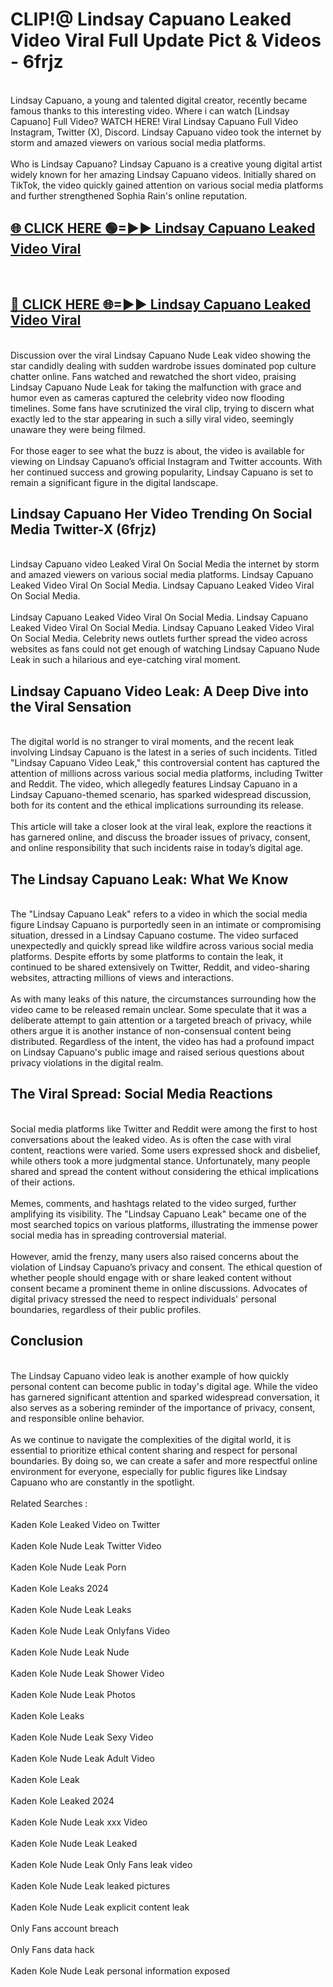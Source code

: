 # CLIP!@ Lindsay Capuano Leaked Video Viral Full Update Pict & Videos - 6frjz
<br>
Lindsay Capuano, a young and talented digital creator, recently became famous thanks to this interesting video. Where i can watch [Lindsay Capuano] Full Video? WATCH HERE! Viral Lindsay Capuano Full Video Instagram, Twitter (X), Discord. Lindsay Capuano video took the internet by storm and amazed viewers on various social media platforms.
<br><br>
Who is Lindsay Capuano? Lindsay Capuano is a creative young digital artist widely known for her amazing Lindsay Capuano videos. Initially shared on TikTok, the video quickly gained attention on various social media platforms and further strengthened Sophia Rain's online reputation.
<br>
<h2><a href="https://bestclip.site?title=Lindsay_Capuano">🌐 CLICK HERE 🟢=►► Lindsay Capuano Leaked Video Viral</a></h2>
<br>
<h2><a href="https://bestclip.site?title=Lindsay_Capuano">🔴 CLICK HERE 🌐=►► Lindsay Capuano Leaked Video Viral</a></h2>
<br>
Discussion over the viral Lindsay Capuano Nude Leak video showing the star candidly dealing with sudden wardrobe issues dominated pop culture chatter online. Fans watched and rewatched the short video, praising Lindsay Capuano Nude Leak for taking the malfunction with grace and humor even as cameras captured the celebrity video now flooding timelines. Some fans have scrutinized the viral clip, trying to discern what exactly led to the star appearing in such a silly viral video, seemingly unaware they were being filmed.
<br><br>
For those eager to see what the buzz is about, the video is available for viewing on Lindsay Capuano’s official Instagram and Twitter accounts. With her continued success and growing popularity, Lindsay Capuano is set to remain a significant figure in the digital landscape.
<br>
<h2>Lindsay Capuano Her Video Trending On Social Media Twitter-X (6frjz)</h2>
<br>
Lindsay Capuano video Leaked Viral On Social Media the internet by storm and amazed viewers on various social media platforms. Lindsay Capuano Leaked Video Viral On Social Media. Lindsay Capuano Leaked Video Viral On Social Media.
<br><br>
Lindsay Capuano Leaked Video Viral On Social Media. Lindsay Capuano Leaked Video Viral On Social Media. Lindsay Capuano Leaked Video Viral On Social Media. Celebrity news outlets further spread the video across websites as fans could not get enough of watching Lindsay Capuano Nude Leak in such a hilarious and eye-catching viral moment.
<br>
<h2>Lindsay Capuano Video Leak: A Deep Dive into the Viral Sensation</h2>
<br>
The digital world is no stranger to viral moments, and the recent leak involving Lindsay Capuano is the latest in a series of such incidents. Titled "Lindsay Capuano Video Leak," this controversial content has captured the attention of millions across various social media platforms, including Twitter and Reddit. The video, which allegedly features Lindsay Capuano in a Lindsay Capuano-themed scenario, has sparked widespread discussion, both for its content and the ethical implications surrounding its release.
<br><br>
This article will take a closer look at the viral leak, explore the reactions it has garnered online, and discuss the broader issues of privacy, consent, and online responsibility that such incidents raise in today’s digital age.
<br>
<h2>The Lindsay Capuano Leak: What We Know</h2>
<br>
The "Lindsay Capuano Leak" refers to a video in which the social media figure Lindsay Capuano is purportedly seen in an intimate or compromising situation, dressed in a Lindsay Capuano costume. The video surfaced unexpectedly and quickly spread like wildfire across various social media platforms. Despite efforts by some platforms to contain the leak, it continued to be shared extensively on Twitter, Reddit, and video-sharing websites, attracting millions of views and interactions.
<br><br>
As with many leaks of this nature, the circumstances surrounding how the video came to be released remain unclear. Some speculate that it was a deliberate attempt to gain attention or a targeted breach of privacy, while others argue it is another instance of non-consensual content being distributed. Regardless of the intent, the video has had a profound impact on Lindsay Capuano's public image and raised serious questions about privacy violations in the digital realm.
<br>
<h2>The Viral Spread: Social Media Reactions</h2>
<br>
Social media platforms like Twitter and Reddit were among the first to host conversations about the leaked video. As is often the case with viral content, reactions were varied. Some users expressed shock and disbelief, while others took a more judgmental stance. Unfortunately, many people shared and spread the content without considering the ethical implications of their actions.
<br><br>
Memes, comments, and hashtags related to the video surged, further amplifying its visibility. The "Lindsay Capuano Leak" became one of the most searched topics on various platforms, illustrating the immense power social media has in spreading controversial material.
<br><br>
However, amid the frenzy, many users also raised concerns about the violation of Lindsay Capuano’s privacy and consent. The ethical question of whether people should engage with or share leaked content without consent became a prominent theme in online discussions. Advocates of digital privacy stressed the need to respect individuals' personal boundaries, regardless of their public profiles.
<br>
<h2>Conclusion</h2>
<br>
The Lindsay Capuano video leak is another example of how quickly personal content can become public in today's digital age. While the video has garnered significant attention and sparked widespread conversation, it also serves as a sobering reminder of the importance of privacy, consent, and responsible online behavior.
<br><br>
As we continue to navigate the complexities of the digital world, it is essential to prioritize ethical content sharing and respect for personal boundaries. By doing so, we can create a safer and more respectful online environment for everyone, especially for public figures like Lindsay Capuano who are constantly in the spotlight.
<br><br>
Related Searches :
<br><br>
Kaden Kole Leaked Video on Twitter
<br><br>
Kaden Kole Nude Leak Twitter Video
<br><br>
Kaden Kole Nude Leak Porn
<br><br>
Kaden Kole Leaks 2024
<br><br>
Kaden Kole Nude Leak Leaks
<br><br>
Kaden Kole Nude Leak Onlyfans Video
<br><br>
Kaden Kole Nude Leak Nude
<br><br>
Kaden Kole Nude Leak Shower Video
<br><br>
Kaden Kole Nude Leak Photos
<br><br>
Kaden Kole Leaks
<br><br>
Kaden Kole Nude Leak Sexy Video
<br><br>
Kaden Kole Nude Leak Adult Video
<br><br>
Kaden Kole Leak
<br><br>
Kaden Kole Leaked 2024
<br><br>
Kaden Kole Nude Leak xxx Video
<br><br>
Kaden Kole Nude Leak Leaked
<br><br>
Kaden Kole Nude Leak Only Fans leak video
<br><br>
Kaden Kole Nude Leak leaked pictures
<br><br>
Kaden Kole Nude Leak explicit content leak
<br><br>
Only Fans account breach
<br><br>
Only Fans data hack
<br><br>
Kaden Kole Nude Leak personal information exposed